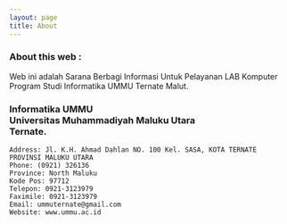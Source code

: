 ```yaml
---
layout: page
title: About
---
```


### About this web :

Web ini adalah Sarana Berbagi Informasi Untuk Pelayanan LAB Komputer Program Studi Informatika UMMU Ternate Malut.


### **Informatika UMMU <br/> Universitas Muhammadiyah Maluku Utara <br/> Ternate.**



>
	Address: Jl. K.H. Ahmad Dahlan NO. 100 Kel. SASA, KOTA TERNATE PROVINSI MALUKU UTARA
	Phone: (0921) 326136
	Province: North Maluku
	Kode Pos: 97712
	Telepon: 0921-3123979
	Faximile: 0921-3123979
	Email: ummuternate@gmail.com
	Website: www.ummu.ac.id


